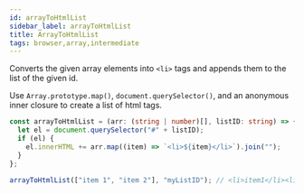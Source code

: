 ```yaml
---
id: arrayToHtmlList
sidebar_label: arrayToHtmlList
title: ArrayToHtmlList
tags: browser,array,intermediate
---
```


Converts the given array elements into `<li>` tags and appends them to the list of the given id.

Use `Array.prototype.map()`, `document.querySelector()`, and an anonymous inner closure to create a list of html tags.

```ts
const arrayToHtmlList = (arr: (string | number)[], listID: string) => {
  let el = document.querySelector("#" + listID);
  if (el) {
    el.innerHTML += arr.map((item) => `<li>${item}</li>`).join("");
  }
};
```

```ts
arrayToHtmlList(["item 1", "item 2"], "myListID"); // <li>item1</li><li>item2</li>
```

